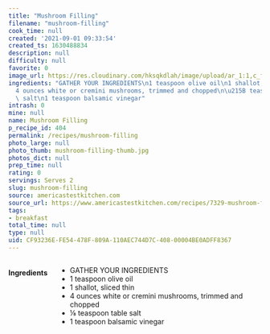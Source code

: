 ```yaml
---
title: "Mushroom Filling"
filename: "mushroom-filling"
cook_time: null
created: '2021-09-01 09:33:54'
created_ts: 1630488834
description: null
difficulty: null
favorite: 0
image_url: https://res.cloudinary.com/hksqkdlah/image/upload/ar_1:1,c_fill,dpr_2.0,f_auto,fl_lossy.progressive.strip_profile,g_faces:auto,q_auto:low,w_344/20178_sfs-fluffy-omelets-mushroom-filling-2
ingredients: "GATHER YOUR INGREDIENTS\n1 teaspoon olive oil\n1 shallot, sliced thin\n\
  4 ounces white or cremini mushrooms, trimmed and chopped\n\u215B teaspoon table\
  \ salt\n1 teaspoon balsamic vinegar"
intrash: 0
mine: null
name: Mushroom Filling
p_recipe_id: 404
permalink: /recipes/mushroom-filling
photo_large: null
photo_thumb: mushroom-filling-thumb.jpg
photos_dict: null
prep_time: null
rating: 0
servings: Serves 2
slug: mushroom-filling
source: americastestkitchen.com
source_url: https://www.americastestkitchen.com/recipes/7329-mushroom-filling
tags:
- breakfast
total_time: null
type: null
uid: CF93236E-FE54-478F-809A-110AEC744D7C-408-00004BE0ADFF8367
---
```

<div class="large-8 medium-7 columns" id="writeup">	</div><!-- #writeup -->
</div><!-- #row-one -->
<div class="row" id="row-two">	<div class="medium-4 small-5 columns" id="ingredients"><h4>Ingredients</h4><div class="box box-ingredients content"><ul>
<li>GATHER YOUR INGREDIENTS</li>
<li>1 teaspoon olive oil</li>
<li>1 shallot, sliced thin</li>
<li>4 ounces white or cremini mushrooms, trimmed and chopped</li>
<li>⅛ teaspoon table salt</li>
<li>1 teaspoon balsamic vinegar</li>
</ul>
</div>	</div>	<div class="medium-6 small-7 columns" id="directions">	</div>
